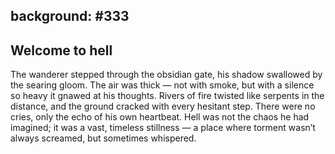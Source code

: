background: #333
---
Welcome to hell
---
The wanderer stepped through the obsidian gate, his shadow swallowed by the searing gloom. The air was thick — not with smoke, but with a silence so heavy it gnawed at his thoughts. Rivers of fire twisted like serpents in the distance, and the ground cracked with every hesitant step. There were no cries, only the echo of his own heartbeat. Hell was not the chaos he had imagined; it was a vast, timeless stillness — a place where torment wasn’t always screamed, but sometimes whispered.
